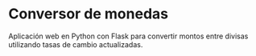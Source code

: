 # Conversor de monedas
Aplicación web en Python con Flask para convertir montos entre divisas utilizando tasas de cambio actualizadas.
